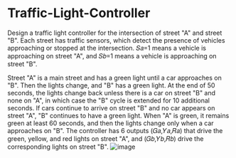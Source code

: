 # Traffic-Light-Controller
Design a traffic light controller for the intersection of street "A" and street "B". Each street has traffic sensors, which detect the presence of vehicles approaching or stopped at the intersection. 
𝑆𝑎=1 means a vehicle is approaching on street "A", and 
𝑆𝑏=1 means a vehicle is approaching on street "B".

Street "A" is a main street and has a green light until a car approaches on "B".
Then the lights change, and "B" has a green light.
At the end of 50 seconds, the lights change back unless there is a car on street "B" and none on "A", in which case the "B" cycle is extended for 10 additional seconds.
If cars continue to arrive on street "B" and no car appears on street "A", "B" continues to have a green light.
When "A" is green, it remains green at least 60 seconds, and then the lights change only when a car approaches on "B".
The controller has 6 outputs (𝐺𝑎,𝑌𝑎,𝑅𝑎) that drive the green, yellow, and red lights on street "A", and (𝐺𝑏,𝑌𝑏,𝑅𝑏) drive the corresponding lights on street "B".
                                ![image](https://github.com/user-attachments/assets/0be4db7c-a245-4aa1-b7d3-1bf57c66f0b8)

